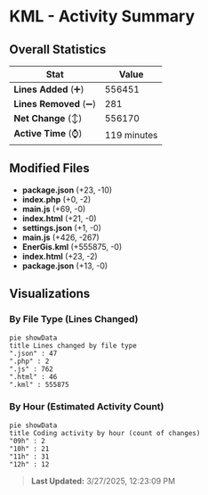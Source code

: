 # KML - Activity Summary 

## Overall Statistics

| Stat                   | Value                                                             |
| ---------------------- | ----------------------------------------------------------------- |
| **Lines Added** (➕)   | 556451                                          |
| **Lines Removed** (➖) | 281                                        |
| **Net Change** (↕)    | 556170                |
| **Active Time** (⌚)   | 119 minutes |


## Modified Files
- **package.json** (+23, -10)
- **index.php** (+0, -2)
- **main.js** (+69, -0)
- **index.html** (+21, -0)
- **settings.json** (+1, -0)
- **main.js** (+426, -267)
- **EnerGis.kml** (+555875, -0)
- **index.html** (+23, -2)
- **package.json** (+13, -0)

## Visualizations

### By File Type (Lines Changed)

```mermaid
pie showData
title Lines changed by file type
".json" : 47
".php" : 2
".js" : 762
".html" : 46
".kml" : 555875
```

### By Hour (Estimated Activity Count)

```mermaid
pie showData
title Coding activity by hour (count of changes)
"09h" : 2
"10h" : 21
"11h" : 31
"12h" : 12
```


> **Last Updated:** 3/27/2025, 12:23:09 PM